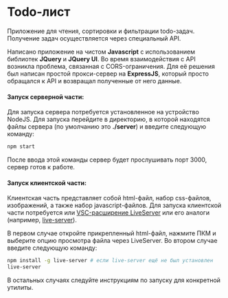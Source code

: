 # Todo-лист

Приложение для чтения, сортировки и фильтрации todo-задач. Получение задач осуществляется через специальный API.

Написано приложение на чистом **Javascript** с использованием библиотек **JQuery** и **JQuery UI**. Во время взаимодействия с API возникла проблема, связанная с CORS-ограничения. Для её решения был написан простой прокси-сервер на **ExpressJS**, который просто обращался к API и возвращал полученные от него данные.

#### Запуск серверной части:
Для запуска сервера потребуется установленное на устройство NodeJS. Для запуска перейдите в директорию, в которой находятся файлы сервера (по умолчанию это **./server**) и введите следующую команду:
```bash
npm start
```
После ввода этой команды сервер будет прослушивать порт 3000, сервер готов к работе.

#### Запуск клиентской части:
Клиентская часть представляет собой html-файл, набор css-файлов, изображений, а также набор javascript-файлов. Для запуска клиентской части потребуется или [VSC-расширение LiveServer](https://marketplace.visualstudio.com/items?itemName=ritwickdey.LiveServer) или его аналоги (например, [live-server](https://www.npmjs.com/package/live-server/v/0.8.0)).

В первом случае откройте прикрепленный html-файл, нажмите ПКМ и выберите опцию просмотра файла через LiveServer. Во втором случае введите следующую команду:
```bash
npm install -g live-server # если live-server ещё не был установлен
live-server
```
В остальных случаях следуйте инструкциям по запуску для конкретной утилиты.